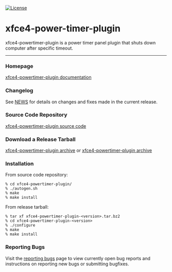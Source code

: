 [![License](https://img.shields.io/github/license/und3f/xfce4-powertimer-plugin)](https://gitlab.xfce.org/szasenko/xfce4-powertimer-plugin/-/blob/master/COPYING)

# xfce4-power-timer-plugin

xfce4-powertimer-plugin is a power timer panel plugin that shuts down computer after specific timeout.

----

### Homepage

[xfce4-powertimer-plugin documentation](https://github.com/und3f/xfce4-powertimer-plugin/wiki)

### Changelog

See [NEWS](https://gitlab.xfce.org/szasenko/xfce4-powertimer-plugin/-/blob/master/NEWS) for details on changes and fixes made in the current release.

### Source Code Repository

[xfce4-powertimer-plugin source code](https://gitlab.xfce.org/szasenko/xfce4-powertimer-plugin)

### Download a Release Tarball

[xfce4-powertimer-plugin archive](https://gitlab.xfce.org/szasenko/xfce4-powertimer-plugin)
    or
[xfce4-powertimer-plugin archive](https://gitlab.xfce.org/szasenko/xfce4-powertimer-plugin/-/tags)

### Installation

From source code repository: 

    % cd xfce4-powertimer-plugin/
    % ./autogen.sh
    % make
    % make install

From release tarball:

    % tar xf xfce4-powertimer-plugin-<version>.tar.bz2
    % cd xfce4-powertimer-plugin-<version>
    % ./configure
    % make
    % make install

### Reporting Bugs

Visit the [reporting bugs](https://github.com/und3f/xfce4-powertimer-plugin/issues) page to view currently open bug reports and instructions on reporting new bugs or submitting bugfixes.

